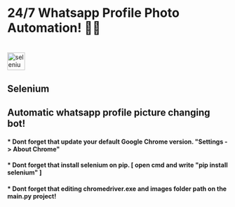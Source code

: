 # 24/7 Whatsapp Profile Photo Automation! 🦾🔥
# <h2 href="https://www.selenium.dev" target="_blank" rel="noreferrer"> 
<img src="https://raw.githubusercontent.com/detain/svg-logos/780f25886640cef088af994181646db2f6b1a3f8/svg/selenium-logo.svg" alt="selenium" width="40" height="40"/>
<h2 href="https://www.selenium.dev" target="_blank" rel="noreferrer"> Selenium </h2>
<h2>Automatic whatsapp profile picture changing bot!</h2>
<h4> * Dont forget that update your default Google Chrome version. "Settings -> About Chrome" </h4>
<h4> * Dont forget that install selenium on pip. [ open cmd and write "pip install selenium" ]</h4>
<h4> * Dont forget that editing chromedriver.exe and images folder path on the main.py project!</h4>
